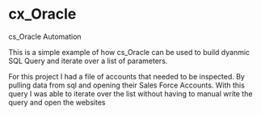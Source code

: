 # cx_Oracle
cs_Oracle Automation

This is a simple example of how cs_Oracle can be used to build dyanmic SQL Query
and iterate over a list of parameters.

For this project I had a file of accounts that needed to be inspected.
By pulling data from sql and opening their Sales Force Accounts.
With this query I was able to iterate over the list without having to manual write the query and open the websites
